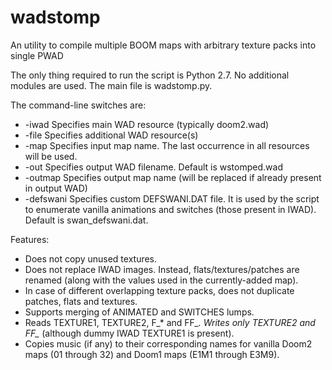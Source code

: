 # wadstomp
An utility to compile multiple BOOM maps with arbitrary texture packs into single PWAD

The only thing required to run the script is Python 2.7. No additional modules are used.
The main file is wadstomp.py.

The command-line switches are:
 *  -iwad             Specifies main WAD resource (typically doom2.wad)
 *  -file             Specifies additional WAD resource(s)
 *  -map              Specifies input map name. The last occurrence in all resources will be used.
 *  -out              Specifies output WAD filename. Default is wstomped.wad
 *  -outmap           Specifies output map name (will be replaced if already present in output WAD)
 *  -defswani         Specifies custom DEFSWANI.DAT file. It is used by the script to enumerate vanilla animations and switches (those present in IWAD). Default is swan_defswani.dat.

Features:
 * Does not copy unused textures.
 * Does not replace IWAD images. Instead, flats/textures/patches are renamed (along with the values used in the currently-added map).
 * In case of different overlapping texture packs, does not duplicate patches, flats and textures.
 * Supports merging of ANIMATED and SWITCHES lumps.
 * Reads TEXTURE1, TEXTURE2, F_* and FF_*. Writes only TEXTURE2 and FF_* (although dummy IWAD TEXTURE1 is present).
 * Copies music (if any) to their corresponding names for vanilla Doom2 maps (01 through 32) and Doom1 maps (E1M1 through E3M9).